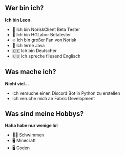 ## Wer bin ich?

**Ich bin Leon.**

- 🔭 Ich bin NoriskClient Beta Tester
- 🔭 Ich bin HGLabor Betatester
- 🔥 Ich bin großer Fan von Norisk
- 🌱 Ich lerne Java
- 🇩🇪 Ich bin Deutscher
- 🇺🇸 Ich spreche fliesend Englisch

## Was mache ich?

**Nicht viel...**

- Ich versuche einen Discord Bot in Python zu erstellen
- Ich veruche mich an Fabric Development

## Was sind meine Hobbys?

**Haha habe nur wenige lol**

- 🏊‍♂️ Schwimmen
- 🖥️ Minecraft
- 🖥️ Coden
